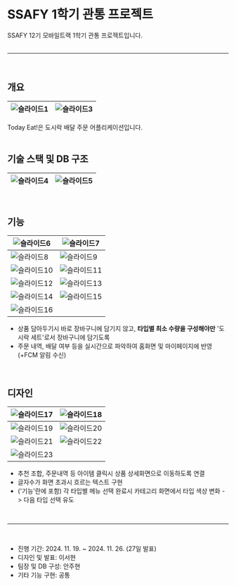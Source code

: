 # SSAFY 1학기 관통 프로젝트
SSAFY 12기 모바일트랙 1학기 관통 프로젝트입니다.
<br/>
<br/>

*** 
<br/>

## 개요  
| ![슬라이드1](https://github.com/user-attachments/assets/541854ab-497a-409c-ae37-b53a005956a5) | ![슬라이드3](https://github.com/user-attachments/assets/4c5928e1-0ffa-44eb-8950-8fca6ccc84a5) |
|---|---|
  
Today Eat!은 도시락 배달 주문 어플리케이션입니다.
 <br/>
<br/>


## 기술 스택 및 DB 구조 
![슬라이드4](https://github.com/user-attachments/assets/fe955318-5dd9-4e80-9160-ca1bb7d78e5b) | ![슬라이드5](https://github.com/user-attachments/assets/3d07dc77-2244-47d1-aabe-3945526c7798)
---|---|
<br/>


## 기능
| ![슬라이드6](https://github.com/user-attachments/assets/d2a9dcde-066f-481d-958f-77f337fc5d23) | ![슬라이드7](https://github.com/user-attachments/assets/dc1c26b7-8ec1-4714-b741-32728453728d) |
|---|---|
| ![슬라이드8](https://github.com/user-attachments/assets/1270fa67-5985-49ef-a46b-35214009b16e) | ![슬라이드9](https://github.com/user-attachments/assets/5d550977-096e-4155-a80e-189bb907849d) |
| ![슬라이드10](https://github.com/user-attachments/assets/768c54a4-4bb4-4284-b77e-3666dc65362a) | ![슬라이드11](https://github.com/user-attachments/assets/31d9f8e8-c79a-4f38-9ec8-46cf67f2ab4d) |
| ![슬라이드12](https://github.com/user-attachments/assets/9ddc9a21-8ffe-4e25-b280-e73665739ffd) | ![슬라이드13](https://github.com/user-attachments/assets/7111f113-5e07-4624-8992-d2d7c88ff3f6) |
| ![슬라이드14](https://github.com/user-attachments/assets/d6f745e7-e0d8-41b4-bad2-e59f61137c86) | ![슬라이드15](https://github.com/user-attachments/assets/f67e6e6c-42aa-4dde-be9c-340af4028131) |
| ![슬라이드16](https://github.com/user-attachments/assets/a83d7c05-aa42-4bc3-9233-c39624bf791a) |  |

- 상품 담아두기시 바로 장바구니에 담기지 않고, **타입별 최소 수량을 구성해야만** '도시락 세트'로서 장바구니에 담기도록
- 주문 내역, 배달 여부 등을 실시간으로 파악하여 홈화면 및 마이페이지에 반영 (+FCM 알림 수신)
<br/>


## 디자인 
| ![슬라이드17](https://github.com/user-attachments/assets/371a37e2-7c59-4d76-9241-6f1c0f8e82ba) | ![슬라이드18](https://github.com/user-attachments/assets/86f5a9ff-0953-40e1-8e5e-1f8fa612d5ec) |
|---|---|
| ![슬라이드19](https://github.com/user-attachments/assets/954dd0aa-6e34-4975-8351-87198c63c6ac) | ![슬라이드20](https://github.com/user-attachments/assets/38457bae-bdeb-49fa-bcc9-47510ac72de9) |
| ![슬라이드21](https://github.com/user-attachments/assets/39a819e9-170a-4d25-8741-e6e839a3c9e1) | ![슬라이드22](https://github.com/user-attachments/assets/2f367a08-910b-41c6-a3fb-4c039ac1decf) |
| ![슬라이드23](https://github.com/user-attachments/assets/0b34a03a-907b-4d88-bee8-d78139df77c7) |  |

- 추천 조합, 주문내역 등 아이템 클릭시 상품 상세화면으로 이동하도록 연결
- 글자수가 화면 초과시 흐르는 텍스트 구현
- ('기능'란에 포함) 각 타입별 메뉴 선택 완료시 카테고리 화면에서 타입 색상 변화 -> 다음 타입 선택 유도 
<br/>


***
<br/>


- 진행 기간: 2024. 11. 19. ~ 2024. 11. 26. (27일 발표)
- 디자인 및 발표: 이서현
- 팀장 및 DB 구성: 안주현
- 기타 기능 구현: 공통 

